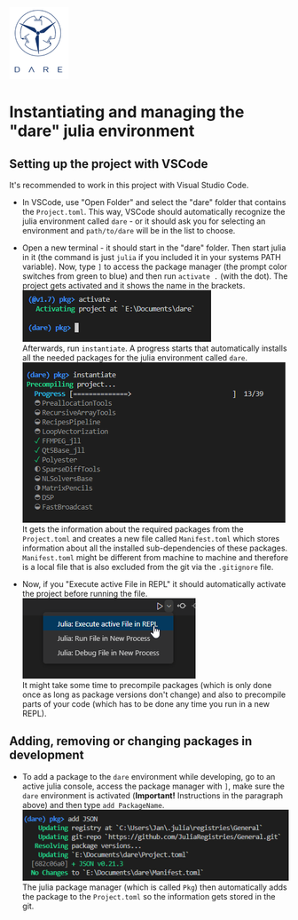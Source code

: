 
  

![Dare Logo](public/logo.png)

  

# Instantiating and managing the "dare" julia environment

  

## Setting up the project with VSCode

It's recommended to work in this project with Visual Studio Code.

- In VSCode, use "Open Folder" and select the "dare" folder that contains the `Project.toml`. This way, VSCode should automatically recognize the julia environment called `dare` - or it should ask you for selecting an environment and `path/to/dare` will be in the list to choose.

- Open a new terminal - it should start in the "dare" folder. Then start julia in it (the command is just `julia` if you included it in your systems PATH variable). Now, type `]` to access the package manager (the prompt color switches from green to blue) and then run `activate .` (with the dot). The project gets activated and it shows the name in the brackets. \
![activated project](public/doc/activate.png) \
Afterwards, run `instantiate`. A progress starts that automatically installs all the needed packages for the julia environment called `dare`. \
![instantiate project](public/doc/instantiate.png) \
It gets the information about the required packages from the `Project.toml` and creates a new file called `Manifest.toml` which stores information about all the installed sub-dependencies of these packages. `Manifest.toml` might be different from machine to machine and therefore is a local file that is also excluded from the git via the `.gitignore` file.

- Now, if you "Execute active File in REPL" it should automatically activate the project before running the file. \
![run in REPL](public/doc/RunInREPL.png) \
It might take some time to precompile packages (which is only done once as long as package versions don't change) and also to precompile parts of your code (which has to be done any time you run in a new REPL).

  

## Adding, removing or changing packages in development

- To add a package to the `dare` environment while developing, go to an active julia console, access the package manager with `]`, make sure the `dare` environment is activated (**Important!** Instructions in the paragraph above) and then type `add PackageName`. \
![add a package](public/doc/addpackage.png) \
The julia package manager (which is called `Pkg`) then automatically adds the package to the `Project.toml` so the information gets stored in the git.
